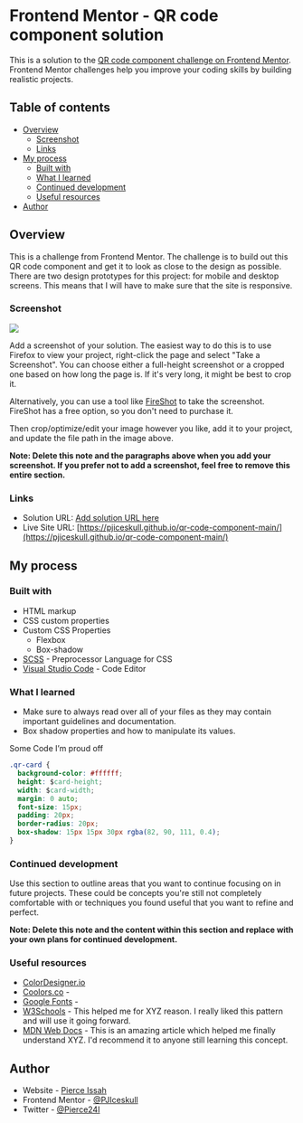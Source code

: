 # Frontend Mentor - QR code component solution

This is a solution to the [QR code component challenge on Frontend Mentor](https://www.frontendmentor.io/challenges/qr-code-component-iux_sIO_H). Frontend Mentor challenges help you improve your coding skills by building realistic projects.

## Table of contents

- [Overview](#overview)
  - [Screenshot](#screenshot)
  - [Links](#links)
- [My process](#my-process)
  - [Built with](#built-with)
  - [What I learned](#what-i-learned)
  - [Continued development](#continued-development)
  - [Useful resources](#useful-resources)
- [Author](#author)
<!-- - [Acknowledgments](#acknowledgments) -->

<!-- **Note: Delete this note and update the table of contents based on what sections you keep.** -->

## Overview

This is a challenge from Frontend Mentor. The challenge is to build out this QR code component and get it to look as close to the design as possible. There are two design prototypes for this project: for mobile and desktop screens. This means that I will have to make sure that the site is responsive.

### Screenshot

![](./screenshot.jpg)

Add a screenshot of your solution. The easiest way to do this is to use Firefox to view your project, right-click the page and select "Take a Screenshot". You can choose either a full-height screenshot or a cropped one based on how long the page is. If it's very long, it might be best to crop it.

Alternatively, you can use a tool like [FireShot](https://getfireshot.com/) to take the screenshot. FireShot has a free option, so you don't need to purchase it.

Then crop/optimize/edit your image however you like, add it to your project, and update the file path in the image above.

**Note: Delete this note and the paragraphs above when you add your screenshot. If you prefer not to add a screenshot, feel free to remove this entire section.**

### Links

- Solution URL: [Add solution URL here](https://your-solution-url.com)
- Live Site URL: [https://pjiceskull.github.io/qr-code-component-main/](https://pjiceskull.github.io/qr-code-component-main/)

## My process

### Built with

<!-- - Semantic HTML5 markup -->

- HTML markup
- CSS custom properties
- Custom CSS Properties
  - Flexbox
  - Box-shadow
- [SCSS](https://sass-lang.com/) - Preprocessor Language for CSS
- [Visual Studio Code](https://code.visualstudio.com/) - Code Editor

<!-- **Note: These are just examples. Delete this note and replace the list above with your own choices** -->

### What I learned

- Make sure to always read over all of your files as they may contain important guidelines and documentation.
- Box shadow properties and how to manipulate its values.

Some Code I’m proud off

```css
.qr-card {
  background-color: #ffffff;
  height: $card-height;
  width: $card-width;
  margin: 0 auto;
  font-size: 15px;
  padding: 20px;
  border-radius: 20px;
  box-shadow: 15px 15px 30px rgba(82, 90, 111, 0.4);
}
```

<!-- **Note: Delete this note and the content within this section and replace with your own learnings.** -->

### Continued development

Use this section to outline areas that you want to continue focusing on in future projects. These could be concepts you're still not completely comfortable with or techniques you found useful that you want to refine and perfect.

**Note: Delete this note and the content within this section and replace with your own plans for continued development.**

### Useful resources

- [ColorDesigner.io](https://colordesigner.io/)
- [Coolors.co](https://coolors.co/) -
- [Google Fonts](https://fonts.google.com/specimen/Outfit) -
- [W3Schools](https://www.w3schools.com/cssref/css3_pr_box-shadow.php) - This helped me for XYZ reason. I really liked this pattern and will use it going forward.
- [MDN Web Docs](https://developer.mozilla.org/en-US/docs/Web/CSS/box-shadow) - This is an amazing article which helped me finally understand XYZ. I'd recommend it to anyone still learning this concept.

## Author

- Website - [Pierce Issah](https://pjiceskull.github.io/WebPorfolio)
- Frontend Mentor - [@PJIceskull](https://www.frontendmentor.io/profile/PJIceskull)
- Twitter - [@Pierce24I](https://twitter.com/pierce24i)

<!-- ## Acknowledgments

This is where you can give a hat tip to anyone who helped you out on this project. Perhaps you worked in a team or got some inspiration from someone else's solution. This is the perfect place to give them some credit.

**Note: Delete this note and edit this section's content as necessary. If you completed this challenge by yourself, feel free to delete this section entirely.** -->
